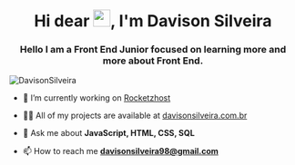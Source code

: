 <h1 align="center">Hi dear <img src="https://raw.githubusercontent.com/kaueMarques/kaueMarques/master/hi.gif" width="30px">, I'm Davison Silveira</h1>
<h3 align="center">Hello I am a Front End Junior focused on learning more and more about Front End.</h3>
<p align="left"> <img src="https://komarev.com/ghpvc/?username=DavisonSilveira" alt="DavisonSilveira" /> </p>

- 🔭 I’m currently working on [Rocketzhost](https://rocketzhost.com.br/)

- 👨‍💻 All of my projects are available at [davisonsilveira.com.br](http://davisonsilveira.com.br/)

- 💬 Ask me about **JavaScript, HTML, CSS, SQL**

- 📫 How to reach me **davisonsilveira98@gmail.com**

